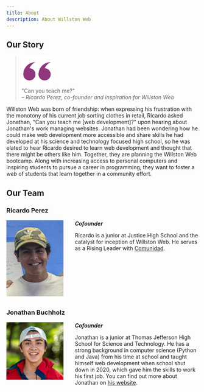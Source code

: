```yaml
---
title: About
description: About Willston Web
---
```


<style>
p > img {
  width: 150px;
  float: left;
  margin-right: 30px;
  margin-left: 0px;
  margin-bottom: 20px;
}

h3 {
  text-align: left;
}

h3:not(:first-of-type), img:not(:first-of-type) {
  margin-top: 150px;
}

@media only screen and (max-width: 600px) {
  h3:not(:first-of-type), img:not(:first-of-type) {
    margin-top: 50px;
  }
}
</style>

## Our Story

<blockquote>
  <img alt="quote" src="/images/quote.svg" height="80"><br>"Can you teach me?"
  <br>
  <footer><i>– Ricardo Perez, co-founder and inspiration for Willston Web</i></footer>
</blockquote>
<p>Willston Web was born of friendship: when expressing his frustration with the monotony of his current job sorting clothes in retail, Ricardo asked Jonathan, "Can you teach me [web development]?" upon hearing about Jonathan's work managing websites. Jonathan had been wondering how he could make web development more accessible and share skills he had developed at his science and technology focused high school, so he was elated to hear Ricardo desired to learn web development and thought that there might be others like him. Together, they are planning the Willston Web bootcamp. Along with increasing access to personal computers and inspiring students to pursue a career in programming, they want to foster a <i>web</i> of students that learn together in a community effort.</p>

## Our Team

### Ricardo Perez

![Ricardo picture](/images/ricardo.jpg)

_**Cofounder**_

Ricardo is a junior at Justice High School and the catalyst for inception of
Willston Web. He serves as a Rising Leader with
[Comunidad](https://comunidadva.org).

### Jonathan Buchholz

![Jonathan picture](/images/jonathan.jpg)

_**Cofounder**_

Jonathan is a junior at Thomas Jefferson High School for Science and Technology.
He has a strong background in computer science (Python and Java) from his time
at school and taught himself web development when school shut down in 2020,
which gave him the skills to work his first job. You can find out more about
Jonathan on [his website](https://buchh.org).
